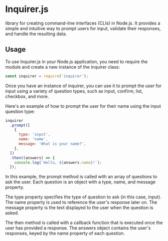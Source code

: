 # Inquirer.js
library for creating command-line interfaces (CLIs) in Node.js. It provides a simple and intuitive way to prompt users for input, validate their responses, and handle the resulting data.

## Usage
To use Inquirer.js in your Node.js application, you need to require the module and create a new instance of the inquirer class:

```javascript
const inquirer = require('inquirer');
```

Once you have an instance of inquirer, you can use it to prompt the user for input using a variety of question types, such as input, confirm, list, checkbox, and more.

Here's an example of how to prompt the user for their name using the input question type:

```javascript
inquirer
  .prompt([
    {
      type: 'input',
      name: 'name',
      message: 'What is your name?',
    },
  ])
  .then((answers) => {
    console.log(`Hello, ${answers.name}!`);
  });

```
In this example, the prompt method is called with an array of questions to ask the user. Each question is an object with a type, name, and message property.

The type property specifies the type of question to ask (in this case, input). The name property is used to reference the user's response later on. The message property is the text displayed to the user when the question is asked.

The then method is called with a callback function that is executed once the user has provided a response. The answers object contains the user's responses, keyed by the name property of each question.